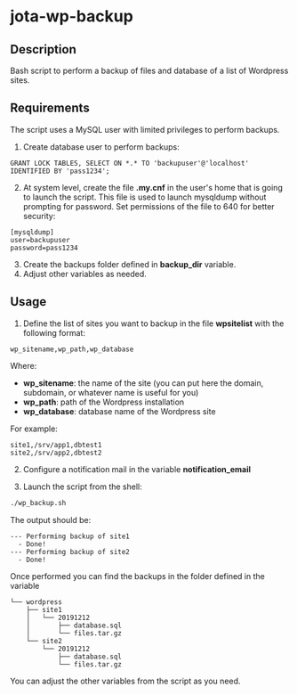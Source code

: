 # jota-wp-backup

## Description

Bash script to perform a backup of files and database of a list of Wordpress sites.

## Requirements

The script uses a MySQL user with limited privileges to perform backups.

1. Create database user to perform backups:

```
GRANT LOCK TABLES, SELECT ON *.* TO 'backupuser'@'localhost' IDENTIFIED BY 'pass1234';
```

2. At system level, create the file **.my.cnf** in the user's home that is going to launch the script. This file is used to launch mysqldump without prompting for password. Set permissions of the file to 640 for better security:

```
[mysqldump]      
user=backupuser
password=pass1234
```

3. Create the backups folder defined in **backup_dir** variable.
4. Adjust other variables as needed.

## Usage

1. Define the list of sites you want to backup in the file **wpsitelist** with the following format:

```
wp_sitename,wp_path,wp_database
```

Where:

* **wp_sitename**: the name of the site (you can put here the domain, subdomain, or whatever name is useful for you)
* **wp_path**: path of the Wordpress installation
* **wp_database**: database name of the Wordpress site

For example:
```
site1,/srv/app1,dbtest1
site2,/srv/app2,dbtest2
```

2. Configure a notification mail in the variable **notification_email**


3. Launch the script from the shell:

```bash
./wp_backup.sh
```

The output should be:

```
--- Performing backup of site1
  - Done!
--- Performing backup of site2
  - Done!
```

Once performed you can find the backups in the folder defined in the variable
``` 
└── wordpress
    ├── site1
    │   └── 20191212
    │       ├── database.sql
    │       └── files.tar.gz
    └── site2
        └── 20191212
            ├── database.sql
            └── files.tar.gz
```

You can adjust the other variables from the script as you need.
